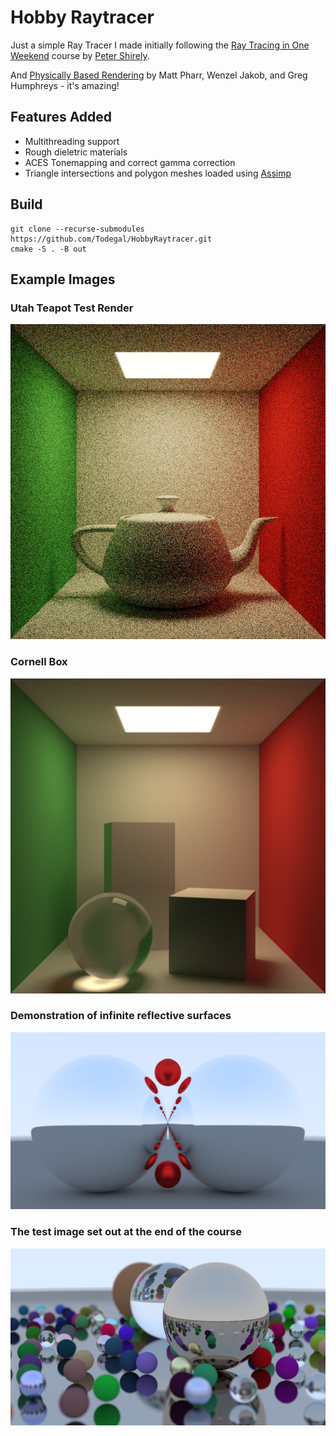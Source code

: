 # Hobby Raytracer

Just a simple Ray Tracer I made initially following the [Ray Tracing in One Weekend](https://raytracing.github.io/books/RayTracingInOneWeekend.html) course by [Peter Shirely](https://github.com/petershirley).

And [Physically Based Rendering](https://www.pbr-book.org) by Matt Pharr, Wenzel Jakob, and Greg Humphreys - it's amazing!

## Features Added
- Multithreading support
- Rough dieletric materials
- ACES Tonemapping and correct gamma correction
- Triangle intersections and polygon meshes loaded using [Assimp](https://github.com/assimp/assimp)

## Build
```batch
git clone --recurse-submodules https://github.com/Todegal/HobbyRaytracer.git
cmake -S . -B out
```

## Example Images

### Utah Teapot Test Render
![Utah Teapot - took roughly 2 and a half minutes at 100 samples, 640x640](/sampleImages/Utah-Teapot.png)

### Cornell Box
![Cornell Box](/sampleImages/Cornell-Box.png)

### Demonstration of infinite reflective surfaces
![Demonstration of infinite reflective surfaces](/sampleImages/Awesome-Reflections.bmp)

### The test image set out at the end of the course
![The test image set out at the end of the course](/sampleImages/Scattered-Balls.png)
